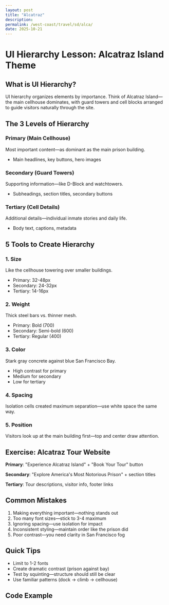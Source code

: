 ```yaml
---
layout: post
title: "Alcatraz"
description: 
permalink: /west-coast/travel/sd/alca/
date: 2025-10-21
---
```




# UI Hierarchy Lesson: Alcatraz Island Theme
## What is UI Hierarchy?

UI hierarchy organizes elements by importance. Think of Alcatraz Island—the main cellhouse dominates, with guard towers and cell blocks arranged to guide visitors naturally through the site.

## The 3 Levels of Hierarchy

### Primary (Main Cellhouse)
Most important content—as dominant as the main prison building.
- Main headlines, key buttons, hero images

### Secondary (Guard Towers)
Supporting information—like D-Block and watchtowers.
- Subheadings, section titles, secondary buttons

### Tertiary (Cell Details)
Additional details—individual inmate stories and daily life.
- Body text, captions, metadata

## 5 Tools to Create Hierarchy

### 1. Size
Like the cellhouse towering over smaller buildings.
- Primary: 32-48px
- Secondary: 24-32px
- Tertiary: 14-16px

### 2. Weight
Thick steel bars vs. thinner mesh.
- Primary: Bold (700)
- Secondary: Semi-bold (600)
- Tertiary: Regular (400)

### 3. Color
Stark gray concrete against blue San Francisco Bay.
- High contrast for primary
- Medium for secondary
- Low for tertiary

### 4. Spacing
Isolation cells created maximum separation—use white space the same way.

### 5. Position
Visitors look up at the main building first—top and center draw attention.

## Exercise: Alcatraz Tour Website

**Primary**: "Experience Alcatraz Island" + "Book Your Tour" button

**Secondary**: "Explore America's Most Notorious Prison" + section titles

**Tertiary**: Tour descriptions, visitor info, footer links

## Common Mistakes

1. Making everything important—nothing stands out
2. Too many font sizes—stick to 3-4 maximum
3. Ignoring spacing—use isolation for impact
4. Inconsistent styling—maintain order like the prison did
5. Poor contrast—you need clarity in San Francisco fog

## Quick Tips

- Limit to 1-2 fonts
- Create dramatic contrast (prison against bay)
- Test by squinting—structure should still be clear
- Use familiar patterns (dock → climb → cellhouse)

## Code Example
```html